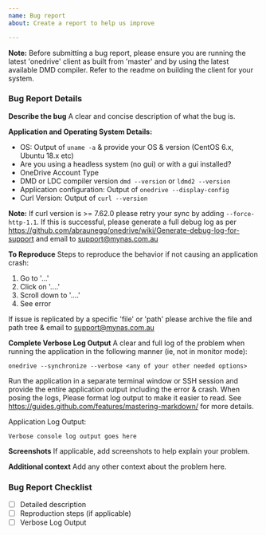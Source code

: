 ```yaml
---
name: Bug report
about: Create a report to help us improve

---
```

**Note:** Before submitting a bug report, please ensure you are running the latest 'onedrive' client as built from 'master' and by using the latest available DMD compiler. Refer to the readme on building the client for your system.

### Bug Report Details ###
**Describe the bug**
A clear and concise description of what the bug is.

**Application and Operating System Details:**
- OS: Output of `uname -a` & provide your OS & version (CentOS 6.x, Ubuntu 18.x etc)
- Are you using a headless system (no gui) or with a gui installed?
- OneDrive Account Type
- DMD or LDC compiler version `dmd --version` or `ldmd2 --version`
- Application configuration: Output of `onedrive --display-config`
- Curl Version: Output of `curl --version`

**Note:** If curl version is >= 7.62.0 please retry your sync by adding `--force-http-1.1`. If this is successful, please generate a full debug log as per https://github.com/abraunegg/onedrive/wiki/Generate-debug-log-for-support and email to support@mynas.com.au

**To Reproduce**
Steps to reproduce the behavior if not causing an application crash:
1. Go to '...'
2. Click on '....'
3. Scroll down to '....'
4. See error

If issue is replicated by a specific 'file' or 'path' please archive the file and path tree & email to support@mynas.com.au 

**Complete Verbose Log Output**
A clear and full log of the problem when running the application in the following manner (ie, not in monitor mode):
```
onedrive --synchronize --verbose <any of your other needed options>
```

Run the application in a separate terminal window or SSH session and provide the entire application output including the error & crash. When posing the logs, Please format log output to make it easier to read. See https://guides.github.com/features/mastering-markdown/ for more details.

Application Log Output:
```
Verbose console log output goes here
```

**Screenshots**
If applicable, add screenshots to help explain your problem.

**Additional context**
Add any other context about the problem here.

### Bug Report Checklist ###
- [ ] Detailed description
- [ ] Reproduction steps (if applicable)
- [ ] Verbose Log Output
